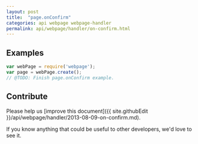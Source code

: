 ```yaml
---
layout: post
title:  "page.onConfirm"
categories: api webpage webpage-handler
permalink: api/webpage/handler/on-confirm.html
---
```


## Examples

```javascript
var webPage = require('webpage');
var page = webPage.create();
// @TODO: Finish page.onConfirm example.
```

## Contribute

Please help us [improve this document]({{ site.githubEdit }}/api/webpage/handler/2013-08-09-on-confirm.md).

If you know anything that could be useful to other developers, we'd love to see it.


